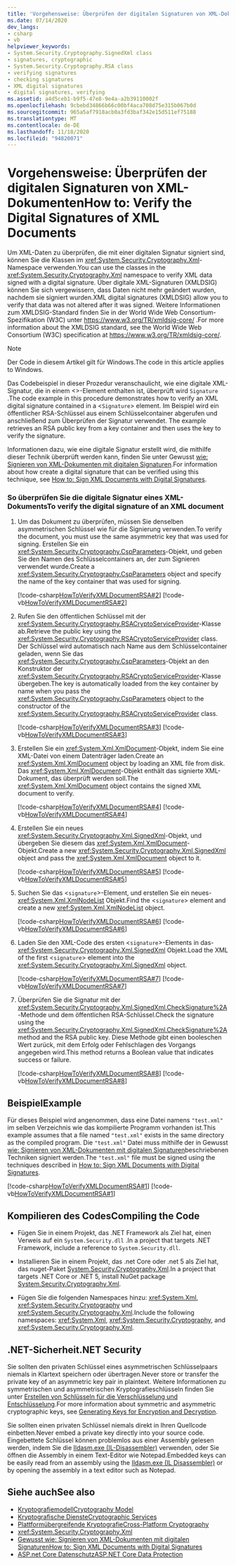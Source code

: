 ```yaml
---
title: 'Vorgehensweise: Überprüfen der digitalen Signaturen von XML-Dokumenten'
ms.date: 07/14/2020
dev_langs:
- csharp
- vb
helpviewer_keywords:
- System.Security.Cryptography.SignedXml class
- signatures, cryptographic
- System.Security.Cryptography.RSA class
- verifying signatures
- checking signatures
- XML digital signatures
- digital signatures, verifying
ms.assetid: a4d5ceb1-b9f5-47e8-9e4a-a2b39110002f
ms.openlocfilehash: 9cbebd34866b66c00bf4aca708d75e315b067b0d
ms.sourcegitcommit: 965a5af7918acb0a3fd3baf342e15d511ef75188
ms.translationtype: MT
ms.contentlocale: de-DE
ms.lasthandoff: 11/18/2020
ms.locfileid: "94820071"
---
```

# <a name="how-to-verify-the-digital-signatures-of-xml-documents"></a><span data-ttu-id="4401d-102">Vorgehensweise: Überprüfen der digitalen Signaturen von XML-Dokumenten</span><span class="sxs-lookup"><span data-stu-id="4401d-102">How to: Verify the Digital Signatures of XML Documents</span></span>

<span data-ttu-id="4401d-103">Um XML-Daten zu überprüfen, die mit einer digitalen Signatur signiert sind, können Sie die Klassen im <xref:System.Security.Cryptography.Xml>-Namespace verwenden.</span><span class="sxs-lookup"><span data-stu-id="4401d-103">You can use the classes in the <xref:System.Security.Cryptography.Xml> namespace to verify XML data signed with a digital signature.</span></span> <span data-ttu-id="4401d-104">Über digitale XML-Signaturen (XMLDSIG) können Sie sich vergewissern, dass Daten nicht mehr geändert wurden, nachdem sie signiert wurden.</span><span class="sxs-lookup"><span data-stu-id="4401d-104">XML digital signatures (XMLDSIG) allow you to verify that data was not altered after it was signed.</span></span> <span data-ttu-id="4401d-105">Weitere Informationen zum XMLDSIG-Standard finden Sie in der World Wide Web Consortium-Spezifikation (W3C) unter <https://www.w3.org/TR/xmldsig-core/> .</span><span class="sxs-lookup"><span data-stu-id="4401d-105">For more information about the XMLDSIG standard, see the World Wide Web Consortium (W3C) specification at <https://www.w3.org/TR/xmldsig-core/>.</span></span>
  
> [!NOTE]
> <span data-ttu-id="4401d-106">Der Code in diesem Artikel gilt für Windows.</span><span class="sxs-lookup"><span data-stu-id="4401d-106">The code in this article applies to Windows.</span></span>

<span data-ttu-id="4401d-107">Das Codebeispiel in dieser Prozedur veranschaulicht, wie eine digitale XML-Signatur, die in einem <>-Element enthalten ist, überprüft wird `Signature` .</span><span class="sxs-lookup"><span data-stu-id="4401d-107">The code example in this procedure demonstrates how to verify an XML digital signature contained in a <`Signature`> element.</span></span>  <span data-ttu-id="4401d-108">Im Beispiel wird ein öffentlicher RSA-Schlüssel aus einem Schlüsselcontainer abgerufen und anschließend zum Überprüfen der Signatur verwendet. </span><span class="sxs-lookup"><span data-stu-id="4401d-108">The example retrieves an RSA public key from a key container and then uses the key to verify the signature.</span></span>  
  
<span data-ttu-id="4401d-109">Informationen dazu, wie eine digitale Signatur erstellt wird, die mithilfe dieser Technik überprüft werden kann, finden Sie unter Gewusst [wie: Signieren von XML-Dokumenten mit digitalen Signaturen](how-to-sign-xml-documents-with-digital-signatures.md).</span><span class="sxs-lookup"><span data-stu-id="4401d-109">For information about how create a digital signature that can be verified using this technique, see [How to: Sign XML Documents with Digital Signatures](how-to-sign-xml-documents-with-digital-signatures.md).</span></span>  
  
### <a name="to-verify-the-digital-signature-of-an-xml-document"></a><span data-ttu-id="4401d-110">So überprüfen Sie die digitale Signatur eines XML-Dokuments</span><span class="sxs-lookup"><span data-stu-id="4401d-110">To verify the digital signature of an XML document</span></span>  
  
1. <span data-ttu-id="4401d-111">Um das Dokument zu überprüfen, müssen Sie denselben asymmetrischen Schlüssel wie für die Signierung verwenden.</span><span class="sxs-lookup"><span data-stu-id="4401d-111">To verify the document, you must use the same asymmetric key that was used for signing.</span></span>  <span data-ttu-id="4401d-112">Erstellen Sie ein <xref:System.Security.Cryptography.CspParameters>-Objekt, und geben Sie den Namen des Schlüsselcontainers an, der zum Signieren verwendet wurde.</span><span class="sxs-lookup"><span data-stu-id="4401d-112">Create a <xref:System.Security.Cryptography.CspParameters> object and specify the name of the key container that was used for signing.</span></span>  
  
     [!code-csharp[HowToVerifyXMLDocumentRSA#2](../../../samples/snippets/csharp/VS_Snippets_CLR/HowToVerifyXMLDocumentRSA/cs/sample.cs#2)]
     [!code-vb[HowToVerifyXMLDocumentRSA#2](../../../samples/snippets/visualbasic/VS_Snippets_CLR/HowToVerifyXMLDocumentRSA/vb/sample.vb#2)]  
  
2. <span data-ttu-id="4401d-113">Rufen Sie den öffentlichen Schlüssel mit der <xref:System.Security.Cryptography.RSACryptoServiceProvider>-Klasse ab.</span><span class="sxs-lookup"><span data-stu-id="4401d-113">Retrieve the public key using the <xref:System.Security.Cryptography.RSACryptoServiceProvider> class.</span></span>  <span data-ttu-id="4401d-114">Der Schlüssel wird automatisch nach Name aus dem Schlüsselcontainer geladen, wenn Sie das <xref:System.Security.Cryptography.CspParameters>-Objekt an den Konstruktor der <xref:System.Security.Cryptography.RSACryptoServiceProvider>-Klasse übergeben.</span><span class="sxs-lookup"><span data-stu-id="4401d-114">The key is automatically loaded from the key container by name when you pass the <xref:System.Security.Cryptography.CspParameters> object to the constructor of the <xref:System.Security.Cryptography.RSACryptoServiceProvider> class.</span></span>  
  
     [!code-csharp[HowToVerifyXMLDocumentRSA#3](../../../samples/snippets/csharp/VS_Snippets_CLR/HowToVerifyXMLDocumentRSA/cs/sample.cs#3)]
     [!code-vb[HowToVerifyXMLDocumentRSA#3](../../../samples/snippets/visualbasic/VS_Snippets_CLR/HowToVerifyXMLDocumentRSA/vb/sample.vb#3)]  
  
3. <span data-ttu-id="4401d-115">Erstellen Sie ein <xref:System.Xml.XmlDocument>-Objekt, indem Sie eine XML-Datei von einem Datenträger laden.</span><span class="sxs-lookup"><span data-stu-id="4401d-115">Create an <xref:System.Xml.XmlDocument> object by loading an XML file from disk.</span></span>  <span data-ttu-id="4401d-116">Das <xref:System.Xml.XmlDocument>-Objekt enthält das signierte XML-Dokument, das überprüft werden soll.</span><span class="sxs-lookup"><span data-stu-id="4401d-116">The <xref:System.Xml.XmlDocument> object contains the signed XML document to verify.</span></span>  
  
     [!code-csharp[HowToVerifyXMLDocumentRSA#4](../../../samples/snippets/csharp/VS_Snippets_CLR/HowToVerifyXMLDocumentRSA/cs/sample.cs#4)]
     [!code-vb[HowToVerifyXMLDocumentRSA#4](../../../samples/snippets/visualbasic/VS_Snippets_CLR/HowToVerifyXMLDocumentRSA/vb/sample.vb#4)]  
  
4. <span data-ttu-id="4401d-117">Erstellen Sie ein neues <xref:System.Security.Cryptography.Xml.SignedXml>-Objekt, und übergeben Sie diesem das <xref:System.Xml.XmlDocument>-Objekt.</span><span class="sxs-lookup"><span data-stu-id="4401d-117">Create a new <xref:System.Security.Cryptography.Xml.SignedXml> object and pass the <xref:System.Xml.XmlDocument> object to it.</span></span>  
  
     [!code-csharp[HowToVerifyXMLDocumentRSA#5](../../../samples/snippets/csharp/VS_Snippets_CLR/HowToVerifyXMLDocumentRSA/cs/sample.cs#5)]
     [!code-vb[HowToVerifyXMLDocumentRSA#5](../../../samples/snippets/visualbasic/VS_Snippets_CLR/HowToVerifyXMLDocumentRSA/vb/sample.vb#5)]  
  
5. <span data-ttu-id="4401d-118">Suchen Sie das <`signature`>-Element, und erstellen Sie ein neues- <xref:System.Xml.XmlNodeList> Objekt.</span><span class="sxs-lookup"><span data-stu-id="4401d-118">Find the <`signature`> element and create a new <xref:System.Xml.XmlNodeList> object.</span></span>  
  
     [!code-csharp[HowToVerifyXMLDocumentRSA#6](../../../samples/snippets/csharp/VS_Snippets_CLR/HowToVerifyXMLDocumentRSA/cs/sample.cs#6)]
     [!code-vb[HowToVerifyXMLDocumentRSA#6](../../../samples/snippets/visualbasic/VS_Snippets_CLR/HowToVerifyXMLDocumentRSA/vb/sample.vb#6)]  
  
6. <span data-ttu-id="4401d-119">Laden Sie den XML-Code des ersten <`signature`>-Elements in das- <xref:System.Security.Cryptography.Xml.SignedXml> Objekt.</span><span class="sxs-lookup"><span data-stu-id="4401d-119">Load the XML of the first <`signature`> element into the <xref:System.Security.Cryptography.Xml.SignedXml> object.</span></span>  
  
     [!code-csharp[HowToVerifyXMLDocumentRSA#7](../../../samples/snippets/csharp/VS_Snippets_CLR/HowToVerifyXMLDocumentRSA/cs/sample.cs#7)]
     [!code-vb[HowToVerifyXMLDocumentRSA#7](../../../samples/snippets/visualbasic/VS_Snippets_CLR/HowToVerifyXMLDocumentRSA/vb/sample.vb#7)]  
  
7. <span data-ttu-id="4401d-120">Überprüfen Sie die Signatur mit der <xref:System.Security.Cryptography.Xml.SignedXml.CheckSignature%2A>-Methode und dem öffentlichen RSA-Schlüssel.</span><span class="sxs-lookup"><span data-stu-id="4401d-120">Check the signature using the <xref:System.Security.Cryptography.Xml.SignedXml.CheckSignature%2A> method and the RSA public key.</span></span>  <span data-ttu-id="4401d-121">Diese Methode gibt einen booleschen Wert zurück, mit dem Erfolg oder Fehlschlagen des Vorgangs angegeben wird.</span><span class="sxs-lookup"><span data-stu-id="4401d-121">This method returns a Boolean value that indicates success or failure.</span></span>  
  
     [!code-csharp[HowToVerifyXMLDocumentRSA#8](../../../samples/snippets/csharp/VS_Snippets_CLR/HowToVerifyXMLDocumentRSA/cs/sample.cs#8)]
     [!code-vb[HowToVerifyXMLDocumentRSA#8](../../../samples/snippets/visualbasic/VS_Snippets_CLR/HowToVerifyXMLDocumentRSA/vb/sample.vb#8)]  
  
## <a name="example"></a><span data-ttu-id="4401d-122">Beispiel</span><span class="sxs-lookup"><span data-stu-id="4401d-122">Example</span></span>

<span data-ttu-id="4401d-123">Für dieses Beispiel wird angenommen, dass eine Datei namens `"test.xml"` im selben Verzeichnis wie das kompilierte Programm vorhanden ist.</span><span class="sxs-lookup"><span data-stu-id="4401d-123">This example assumes that a file named `"test.xml"` exists in the same directory as the compiled program.</span></span>  <span data-ttu-id="4401d-124">Die `"test.xml"` Datei muss mithilfe der in Gewusst [wie: Signieren von XML-Dokumenten mit digitalen Signaturen](how-to-sign-xml-documents-with-digital-signatures.md)beschriebenen Techniken signiert werden.</span><span class="sxs-lookup"><span data-stu-id="4401d-124">The `"test.xml"` file must be signed using the techniques described in [How to: Sign XML Documents with Digital Signatures](how-to-sign-xml-documents-with-digital-signatures.md).</span></span>  
  
[!code-csharp[HowToVerifyXMLDocumentRSA#1](../../../samples/snippets/csharp/VS_Snippets_CLR/HowToVerifyXMLDocumentRSA/cs/sample.cs#1)]
[!code-vb[HowToVerifyXMLDocumentRSA#1](../../../samples/snippets/visualbasic/VS_Snippets_CLR/HowToVerifyXMLDocumentRSA/vb/sample.vb#1)]  
  
## <a name="compiling-the-code"></a><span data-ttu-id="4401d-125">Kompilieren des Codes</span><span class="sxs-lookup"><span data-stu-id="4401d-125">Compiling the Code</span></span>  
  
- <span data-ttu-id="4401d-126">Fügen Sie in einem Projekt, das .NET Framework als Ziel hat, einen Verweis auf ein `System.Security.dll` .</span><span class="sxs-lookup"><span data-stu-id="4401d-126">In a project that targets .NET Framework, include a reference to `System.Security.dll`.</span></span>

- <span data-ttu-id="4401d-127">Installieren Sie in einem Projekt, das .net Core oder .net 5 als Ziel hat, das nuget-Paket [System.Security.Cryptography.Xml](https://www.nuget.org/packages/System.Security.Cryptography.Xml).</span><span class="sxs-lookup"><span data-stu-id="4401d-127">In a project that targets .NET Core or .NET 5, install NuGet package [System.Security.Cryptography.Xml](https://www.nuget.org/packages/System.Security.Cryptography.Xml).</span></span>
  
- <span data-ttu-id="4401d-128">Fügen Sie die folgenden Namespaces hinzu: <xref:System.Xml>, <xref:System.Security.Cryptography> und <xref:System.Security.Cryptography.Xml>.</span><span class="sxs-lookup"><span data-stu-id="4401d-128">Include the following namespaces: <xref:System.Xml>, <xref:System.Security.Cryptography>, and <xref:System.Security.Cryptography.Xml>.</span></span>  
  
## <a name="net-security"></a><span data-ttu-id="4401d-129">.NET-Sicherheit</span><span class="sxs-lookup"><span data-stu-id="4401d-129">.NET Security</span></span>

<span data-ttu-id="4401d-130">Sie sollten den privaten Schlüssel eines asymmetrischen Schlüsselpaars niemals in Klartext speichern oder übertragen.</span><span class="sxs-lookup"><span data-stu-id="4401d-130">Never store or transfer the private key of an asymmetric key pair in plaintext.</span></span>  <span data-ttu-id="4401d-131">Weitere Informationen zu symmetrischen und asymmetrischen Kryptografieschlüsseln finden Sie unter [Erstellen von Schlüsseln für die Verschlüsselung und Entschlüsselung](generating-keys-for-encryption-and-decryption.md).</span><span class="sxs-lookup"><span data-stu-id="4401d-131">For more information about symmetric and asymmetric cryptographic keys, see [Generating Keys for Encryption and Decryption](generating-keys-for-encryption-and-decryption.md).</span></span>  
  
<span data-ttu-id="4401d-132">Sie sollten einen privaten Schlüssel niemals direkt in Ihren Quellcode einbetten.</span><span class="sxs-lookup"><span data-stu-id="4401d-132">Never embed a private key directly into your source code.</span></span>  <span data-ttu-id="4401d-133">Eingebettete Schlüssel können problemlos aus einer Assembly gelesen werden, indem Sie die [Ildasm.exe (IL-Disassembler)](../../framework/tools/ildasm-exe-il-disassembler.md) verwenden, oder Sie öffnen die Assembly in einem Text-Editor wie Notepad.</span><span class="sxs-lookup"><span data-stu-id="4401d-133">Embedded keys can be easily read from an assembly using the [Ildasm.exe (IL Disassembler)](../../framework/tools/ildasm-exe-il-disassembler.md) or by opening the assembly in a text editor such as Notepad.</span></span>  
  
## <a name="see-also"></a><span data-ttu-id="4401d-134">Siehe auch</span><span class="sxs-lookup"><span data-stu-id="4401d-134">See also</span></span>

- [<span data-ttu-id="4401d-135">Kryptografiemodell</span><span class="sxs-lookup"><span data-stu-id="4401d-135">Cryptography Model</span></span>](cryptography-model.md)
- [<span data-ttu-id="4401d-136">Kryptografische Dienste</span><span class="sxs-lookup"><span data-stu-id="4401d-136">Cryptographic Services</span></span>](cryptographic-services.md)
- [<span data-ttu-id="4401d-137">Plattformübergreifende Kryptografie</span><span class="sxs-lookup"><span data-stu-id="4401d-137">Cross-Platform Cryptography</span></span>](cross-platform-cryptography.md)
- <xref:System.Security.Cryptography.Xml>
- [<span data-ttu-id="4401d-138">Gewusst wie: Signieren von XML-Dokumenten mit digitalen Signaturen</span><span class="sxs-lookup"><span data-stu-id="4401d-138">How to: Sign XML Documents with Digital Signatures</span></span>](how-to-sign-xml-documents-with-digital-signatures.md)
- [<span data-ttu-id="4401d-139">ASP.net Core Datenschutz</span><span class="sxs-lookup"><span data-stu-id="4401d-139">ASP.NET Core Data Protection</span></span>](/aspnet/core/security/data-protection/introduction)
